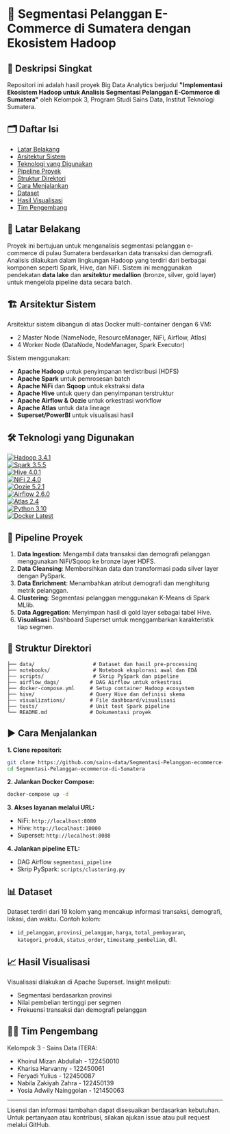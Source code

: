 # 🚀 Segmentasi Pelanggan E-Commerce di Sumatera dengan Ekosistem Hadoop

## 📖 Deskripsi Singkat
Repositori ini adalah hasil proyek Big Data Analytics berjudul **"Implementasi Ekosistem Hadoop untuk Analisis Segmentasi Pelanggan E-Commerce di Sumatera"** oleh Kelompok 3, Program Studi Sains Data, Institut Teknologi Sumatera.

## 🗂️ Daftar Isi

* [Latar Belakang](#latar-belakang)
* [Arsitektur Sistem](#arsitektur-sistem)
* [Teknologi yang Digunakan](#teknologi-yang-digunakan)
* [Pipeline Proyek](#pipeline-proyek)
* [Struktur Direktori](#struktur-direktori)
* [Cara Menjalankan](#cara-menjalankan)
* [Dataset](#dataset)
* [Hasil Visualisasi](#hasil-visualisasi)
* [Tim Pengembang](#tim-pengembang)

## 📝 Latar Belakang

Proyek ini bertujuan untuk menganalisis segmentasi pelanggan e-commerce di pulau Sumatera berdasarkan data transaksi dan demografi. Analisis dilakukan dalam lingkungan Hadoop yang terdiri dari berbagai komponen seperti Spark, Hive, dan NiFi. Sistem ini menggunakan pendekatan **data lake** dan **arsitektur medallion** (bronze, silver, gold layer) untuk mengelola pipeline data secara batch.

## 🏗️ Arsitektur Sistem

Arsitektur sistem dibangun di atas Docker multi-container dengan 6 VM:

* 2 Master Node (NameNode, ResourceManager, NiFi, Airflow, Atlas)
* 4 Worker Node (DataNode, NodeManager, Spark Executor)

Sistem menggunakan:

* **Apache Hadoop** untuk penyimpanan terdistribusi (HDFS)
* **Apache Spark** untuk pemrosesan batch
* **Apache NiFi** dan **Sqoop** untuk ekstraksi data
* **Apache Hive** untuk query dan penyimpanan terstruktur
* **Apache Airflow & Oozie** untuk orkestrasi workflow
* **Apache Atlas** untuk data lineage
* **Superset/PowerBI** untuk visualisasi hasil

## 🛠️ Teknologi yang Digunakan



[![Hadoop 3.4.1](https://img.shields.io/badge/Hadoop-3.4.1-yellow?logo=apachehadoop)](https://hadoop.apache.org/releases.html)   
[![Spark 3.5.5](https://img.shields.io/badge/Spark-3.5.5-orange?logo=apachespark)](https://spark.apache.org/downloads.html)    
[![Hive 4.0.1](https://img.shields.io/badge/Hive-4.0.1-yellowgreen?logo=apachehive)](https://hive.apache.org/general/downloads/)    
[![NiFi 2.4.0](https://img.shields.io/badge/NiFi-2.4.0-blue?logo=apachenifi)](https://nifi.apache.org/download.html)    
[![Oozie 5.2.1](https://img.shields.io/badge/Oozie-5.2.1-red?logo=apacheoozie)](https://oozie.apache.org/downloads.html)    
[![Airflow 2.6.0](https://img.shields.io/badge/Airflow-2.6.0-blue?logo=apacheairflow)](https://airflow.apache.org/docs/apache-airflow/stable/installation/index.html)  
[![Atlas 2.4](https://img.shields.io/badge/Atlas-2.4-lightgrey?logo=apacheatlas)](https://atlas.apache.org/Downloads.html)   
[![Python 3.10](https://img.shields.io/badge/Python-3.10-blue?logo=python)](https://www.python.org/downloads/release/python-3100/)   
[![Docker Latest](https://img.shields.io/badge/Docker-Latest-blue?logo=docker)](https://www.docker.com/products/docker-desktop/)   

## 🔄 Pipeline Proyek

1. **Data Ingestion**: Mengambil data transaksi dan demografi pelanggan menggunakan NiFi/Sqoop ke bronze layer HDFS.
2. **Data Cleansing**: Membersihkan data dan transformasi pada silver layer dengan PySpark.
3. **Data Enrichment**: Menambahkan atribut demografi dan menghitung metrik pelanggan.
4. **Clustering**: Segmentasi pelanggan menggunakan K-Means di Spark MLlib.
5. **Data Aggregation**: Menyimpan hasil di gold layer sebagai tabel Hive.
6. **Visualisasi**: Dashboard Superset untuk menggambarkan karakteristik tiap segmen.

## 📁 Struktur Direktori

```
├── data/                   # Dataset dan hasil pre-processing
├── notebooks/              # Notebook eksplorasi awal dan EDA
├── scripts/                # Skrip PySpark dan pipeline
├── airflow_dags/          # DAG Airflow untuk orkestrasi
├── docker-compose.yml     # Setup container Hadoop ecosystem
├── hive/                  # Query Hive dan definisi skema
├── visualizations/        # File dashboard/visualisasi
├── tests/                 # Unit test Spark pipeline
└── README.md              # Dokumentasi proyek
```

## ▶️ Cara Menjalankan

**1. Clone repositori:**

```bash
git clone https://github.com/sains-data/Segmentasi-Pelanggan-ecommerce-di-Sumatera.git
cd Segmentasi-Pelanggan-ecommerce-di-Sumatera
```

**2. Jalankan Docker Compose:**

```bash
docker-compose up -d
```

**3. Akses layanan melalui URL:**

* NiFi: `http://localhost:8080`
* Hive: `http://localhost:10000`
* Superset: `http://localhost:8088`

**4. Jalankan pipeline ETL:**

* DAG Airflow `segmentasi_pipeline`
* Skrip PySpark: `scripts/clustering.py`

## 📊 Dataset

Dataset terdiri dari 19 kolom yang mencakup informasi transaksi, demografi, lokasi, dan waktu. Contoh kolom:

* `id_pelanggan`, `provinsi_pelanggan`, `harga`, `total_pembayaran`, `kategori_produk`, `status_order`, `timestamp_pembelian`, dll.

## 📈 Hasil Visualisasi

Visualisasi dilakukan di Apache Superset. Insight meliputi:

* Segmentasi berdasarkan provinsi
* Nilai pembelian tertinggi per segmen
* Frekuensi transaksi dan demografi pelanggan

## 👨‍💻 Tim Pengembang

Kelompok 3 - Sains Data ITERA:

* Khoirul Mizan Abdullah - 122450010
* Kharisa Harvanny - 122450061
* Feryadi Yulius - 122450087
* Nabila Zakiyah Zahra - 122450139
* Yosia Adwily Nainggolan - 121450063

---

Lisensi dan informasi tambahan dapat disesuaikan berdasarkan kebutuhan. Untuk pertanyaan atau kontribusi, silakan ajukan issue atau pull request melalui GitHub.
